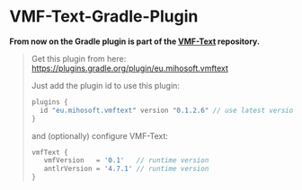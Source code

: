 # VMF-Text-Gradle-Plugin

**From now on the Gradle plugin is part of the [VMF-Text](https://github.com/miho/VMF-Text) repository.**

> Get this plugin from here: https://plugins.gradle.org/plugin/eu.mihosoft.vmftext
>
> Just add the plugin id to use this plugin:
>
> ```gradle
> plugins {
>   id "eu.mihosoft.vmftext" version "0.1.2.6" // use latest version
> }
> ```
>
> and (optionally) configure VMF-Text:
>
> ```gradle
> vmfText {
>    vmfVersion   = '0.1'   // runtime version
>    antlrVersion = '4.7.1' // runtime version
> }
> ```

